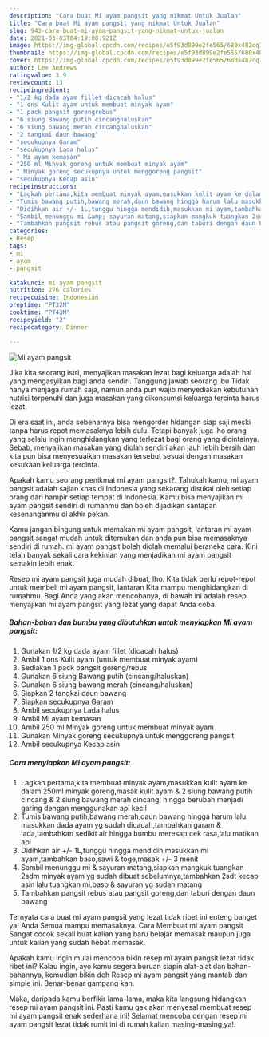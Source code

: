 ```yaml
---
description: "Cara buat Mi ayam pangsit yang nikmat Untuk Jualan"
title: "Cara buat Mi ayam pangsit yang nikmat Untuk Jualan"
slug: 943-cara-buat-mi-ayam-pangsit-yang-nikmat-untuk-jualan
date: 2021-03-03T04:19:08.921Z
image: https://img-global.cpcdn.com/recipes/e5f93d899e2fe565/680x482cq70/mi-ayam-pangsit-foto-resep-utama.jpg
thumbnail: https://img-global.cpcdn.com/recipes/e5f93d899e2fe565/680x482cq70/mi-ayam-pangsit-foto-resep-utama.jpg
cover: https://img-global.cpcdn.com/recipes/e5f93d899e2fe565/680x482cq70/mi-ayam-pangsit-foto-resep-utama.jpg
author: Lee Andrews
ratingvalue: 3.9
reviewcount: 13
recipeingredient:
- "1/2 kg dada ayam fillet dicacah halus"
- "1 ons Kulit ayam untuk membuat minyak ayam"
- "1 pack pangsit gorengrebus"
- "6 siung Bawang putih cincanghaluskan"
- "6 siung bawang merah cincanghaluskan"
- "2 tangkai daun bawang"
- "secukupnya Garam"
- "secukupnya Lada halus"
- " Mi ayam kemasan"
- "250 ml Minyak goreng untuk membuat minyak ayam"
- " Minyak goreng secukupnya untuk menggoreng pangsit"
- "secukupnya Kecap asin"
recipeinstructions:
- "Lagkah pertama,kita membuat minyak ayam,masukkan kulit ayam ke dalam 250ml minyak goreng,masak kulit ayam &amp; 2 siung bawang putih cincang &amp; 2 siung bawang merah cincang, hingga berubah menjadi garing dengan menggunakan api kecil"
- "Tumis bawang putih,bawang merah,daun bawang hingga harum lalu masukkan dada ayam yg sudah dicacah,tambahkan garam &amp; lada,tambahkan sedikit air hingga bumbu meresap,cek rasa,lalu matikan api"
- "Didihkan air +/- 1L,tunggu hingga mendidih,masukkan mi ayam,tambahkan baso,sawi &amp; toge,masak +/- 3 menit"
- "Sambil menunggu mi &amp; sayuran matang,siapkan mangkuk tuangkan 2sdm minyak ayam yg sudah dibuat sebelumnya,tambahkan 2sdt kecap asin lalu tuangkan mi,baso &amp; sayuran yg sudah matang"
- "Tambahkan pangsit rebus atau pangsit goreng,dan taburi dengan daun bawang"
categories:
- Resep
tags:
- mi
- ayam
- pangsit

katakunci: mi ayam pangsit 
nutrition: 276 calories
recipecuisine: Indonesian
preptime: "PT32M"
cooktime: "PT43M"
recipeyield: "2"
recipecategory: Dinner

---
```



![Mi ayam pangsit](https://img-global.cpcdn.com/recipes/e5f93d899e2fe565/680x482cq70/mi-ayam-pangsit-foto-resep-utama.jpg)

Jika kita seorang istri, menyajikan masakan lezat bagi keluarga adalah hal yang mengasyikan bagi anda sendiri. Tanggung jawab seorang ibu Tidak hanya menjaga rumah saja, namun anda pun wajib menyediakan kebutuhan nutrisi terpenuhi dan juga masakan yang dikonsumsi keluarga tercinta harus lezat.

Di era  saat ini, anda sebenarnya bisa mengorder hidangan siap saji meski tanpa harus repot memasaknya lebih dulu. Tetapi banyak juga lho orang yang selalu ingin menghidangkan yang terlezat bagi orang yang dicintainya. Sebab, menyajikan masakan yang diolah sendiri akan jauh lebih bersih dan kita pun bisa menyesuaikan masakan tersebut sesuai dengan masakan kesukaan keluarga tercinta. 



Apakah kamu seorang penikmat mi ayam pangsit?. Tahukah kamu, mi ayam pangsit adalah sajian khas di Indonesia yang sekarang disukai oleh setiap orang dari hampir setiap tempat di Indonesia. Kamu bisa menyajikan mi ayam pangsit sendiri di rumahmu dan boleh dijadikan santapan kesenanganmu di akhir pekan.

Kamu jangan bingung untuk memakan mi ayam pangsit, lantaran mi ayam pangsit sangat mudah untuk ditemukan dan anda pun bisa memasaknya sendiri di rumah. mi ayam pangsit boleh diolah memalui beraneka cara. Kini telah banyak sekali cara kekinian yang menjadikan mi ayam pangsit semakin lebih enak.

Resep mi ayam pangsit juga mudah dibuat, lho. Kita tidak perlu repot-repot untuk membeli mi ayam pangsit, lantaran Kita mampu menghidangkan di rumahmu. Bagi Anda yang akan mencobanya, di bawah ini adalah resep menyajikan mi ayam pangsit yang lezat yang dapat Anda coba.

<!--inarticleads1-->

##### Bahan-bahan dan bumbu yang dibutuhkan untuk menyiapkan Mi ayam pangsit:

1. Gunakan 1/2 kg dada ayam fillet (dicacah halus)
1. Ambil 1 ons Kulit ayam (untuk membuat minyak ayam)
1. Sediakan 1 pack pangsit goreng/rebus
1. Gunakan 6 siung Bawang putih (cincang/haluskan)
1. Gunakan 6 siung bawang merah (cincang/haluskan)
1. Siapkan 2 tangkai daun bawang
1. Siapkan secukupnya Garam
1. Ambil secukupnya Lada halus
1. Ambil  Mi ayam kemasan
1. Ambil 250 ml Minyak goreng untuk membuat minyak ayam
1. Gunakan  Minyak goreng secukupnya untuk menggoreng pangsit
1. Ambil secukupnya Kecap asin




<!--inarticleads2-->

##### Cara menyiapkan Mi ayam pangsit:

1. Lagkah pertama,kita membuat minyak ayam,masukkan kulit ayam ke dalam 250ml minyak goreng,masak kulit ayam &amp; 2 siung bawang putih cincang &amp; 2 siung bawang merah cincang, hingga berubah menjadi garing dengan menggunakan api kecil
1. Tumis bawang putih,bawang merah,daun bawang hingga harum lalu masukkan dada ayam yg sudah dicacah,tambahkan garam &amp; lada,tambahkan sedikit air hingga bumbu meresap,cek rasa,lalu matikan api
1. Didihkan air +/- 1L,tunggu hingga mendidih,masukkan mi ayam,tambahkan baso,sawi &amp; toge,masak +/- 3 menit
1. Sambil menunggu mi &amp; sayuran matang,siapkan mangkuk tuangkan 2sdm minyak ayam yg sudah dibuat sebelumnya,tambahkan 2sdt kecap asin lalu tuangkan mi,baso &amp; sayuran yg sudah matang
1. Tambahkan pangsit rebus atau pangsit goreng,dan taburi dengan daun bawang




Ternyata cara buat mi ayam pangsit yang lezat tidak ribet ini enteng banget ya! Anda Semua mampu memasaknya. Cara Membuat mi ayam pangsit Sangat cocok sekali buat kalian yang baru belajar memasak maupun juga untuk kalian yang sudah hebat memasak.

Apakah kamu ingin mulai mencoba bikin resep mi ayam pangsit lezat tidak ribet ini? Kalau ingin, ayo kamu segera buruan siapin alat-alat dan bahan-bahannya, kemudian bikin deh Resep mi ayam pangsit yang mantab dan simple ini. Benar-benar gampang kan. 

Maka, daripada kamu berfikir lama-lama, maka kita langsung hidangkan resep mi ayam pangsit ini. Pasti kamu gak akan menyesal membuat resep mi ayam pangsit enak sederhana ini! Selamat mencoba dengan resep mi ayam pangsit lezat tidak rumit ini di rumah kalian masing-masing,ya!.

